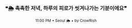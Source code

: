 <div align="center">

<br>

<h3>❝🌦️ 촉촉한 저녁, 하루의 피로가 씻겨나가는 기분이에요❞</h3>

<sub>11:00 PM • Seoul 🌦️ • by CrowRish</sub>

<br>

</div>